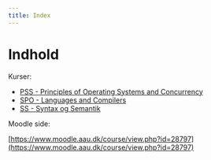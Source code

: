 ```yaml
---
title: Index
---
```


# Indhold

Kurser:

* [PSS - Principles of Operating Systems and Concurrency](PSS/index.md)
* [SPO - Languages and Compilers](SPO/index.md)
* [SS - Syntax og Semantik](SS/index.md)



Moodle side:

[https://www.moodle.aau.dk/course/view.php?id=28797](https://www.moodle.aau.dk/course/view.php?id=28797)

